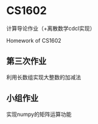 # CS1602
计算导论作业（+离散数学cdcl实现）

Homework of CS1602

## 第三次作业

利用长数组实现大整数的加减法

## 小组作业

实现numpy的矩阵运算功能





